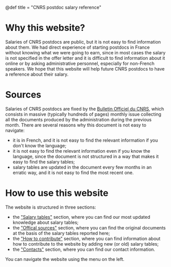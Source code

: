 @def title = "CNRS postdoc salary reference"

# Why this website?

Salaries of CNRS postdocs are public, but it is not easy to find information about them. 
We had direct experience of starting postdocs in France without knowing what we were going to earn, since in most cases the salary is not specified in the offer letter and it is difficult to find information about it online or by asking administrative personnel, especially for non-French speakers.
We hope that this website will help future CNRS postdocs to have a reference about their salary.

# Sources
Salaries of CNRS postdocs are fixed by the [Bulletin Officiel du CNRS](https://www.cnrs.fr/fr/bulletin-officiel), which consists in massive (typically hundreds of pages) monthly issue collecting all the documents produced by the administration during the previous month.
There are several reasons why this document is not easy to navigate:
- it is in French, and it is not easy to find the relevant information if you don't know the language;
- it is not easy to find the relevant information even if you know the language, since the document is not structured in a way that makes it easy to find the salary tables;
- salary tables are updated in the document every few months in an erratic way, and it is not easy to find the most recent one.

# How to use this website
The website is structured in three sections:
- the ["Salary tables"](/pages/salaries) section, where you can find our most updated knowledge about salary tables;
- the ["Offical sources"](/pages/sources) section, where you can find the original documents at the basis of the salary tables reported here;
- the ["How to contribute"](/pages/contribute) section, where you can find information about how to contribute to the website by adding new (or old) salary tables;
- the ["Contacts"](/pages/contacts) section, where you can find our contact information.

You can navigate the website using the menu on the left.
